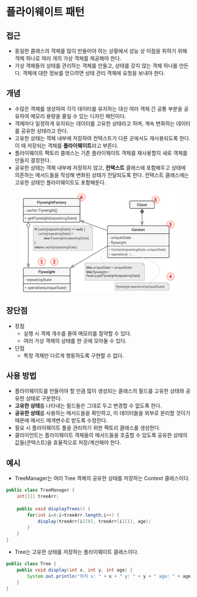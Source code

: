 # 플라이웨이트 패턴

## 접근

* 동일한 클래스의 객체를 많이 만들어야 하는 상황에서 성능 상 이점을 취하기 위해 객체 하나로 여러 개의 가상 객체를 제공해야 한다.
* 가상 객체들의 상태를 관리하는 객체를 만들고, 상태를 갖지 않는 객체 하나를 만든다. 객체에 대한 정보를 얻으려면 상태 관리 객체에 요청을 보내야 한다.

## 개념

* 수많은 객체를 생성하여 각각 데이터를 유지하는 대신 여러 객체 간 공통 부분을 공유하여 메모리 용량을 줄일 수 있는 디자인 패턴이다.
* 객체마다 일정하게 유지되는 데이터를 고유한 상태라고 하며, 계속 변화하는 데이터를 공유한 상태라고 한다.
* 고유한 상태는 객체 내부에 저장하여 컨텍스트가 다른 곳에서도 재사용되도록 한다. 이 때 저장되는 객체를 **플라이웨이트**라고 부른다.
* 플라이웨이트 팩토리 클래스는 기존 플라이웨이트 객체를 재사용할지 새로 객체를 만들지 결정한다.
* 공유한 상태는 객체 내부에 저장하지 않고, **컨텍스트** 클래스에 포함해두고 상태에 의존하는 메서드들을 작성해 변화된 상태가 전달되도록 한다. 컨텍스트 클래스에는 고유한 상태인 플라이웨이트도 포함해둔다.

<figure><img src="../../../.gitbook/assets/image (5) (1).png" alt=""><figcaption></figcaption></figure>



## 장단점

* 장점
  * 실행 시 객체 개수를 줄여 메모리를 절약할 수 있다.
  * 여러 가상 객체의 상태를 한 곳에 모아둘 수 있다.
* 단점
  * 특정 객체만 다르게 행동하도록 구현할 수 없다.

## 사용 방법

* 플라이웨이트를 만들어야 할 만큼 많이 생성되는 클래스의 필드를 고유한 상태와 공유한 상태로 구분한다.
* **고유한 상태**를 나타내는 필드들은 그대로 두고 변경할 수 없도록 한다.
* **공유한 상태**를 사용하는 메서드들을 확인하고, 이 데이터들을 외부로 분리할 것이기 때문에 메서드 매개변수로 받도록 수정한다.
* 필요 시 플라이웨이트 풀을 관리하기 위한 팩토리 클래스를 생성한다.
* 클라이언트는 플라이웨이트 객체들의 메서드들을 호출할 수 있도록 공유한 상태의 값들​(콘텍스트)​을 효율적으로 저장/계산해야 한다.

## 예시

* TreeManager는 여러 Tree 객체의 공유한 상태를 저장하는 Context 클래스이다.

```java
public class TreeManager {
    int[][] treeArr;

    public void displayTrees() {
        for(int i=0;i<treeArr.length;i++) {
            display(treeArr[i][0], treeArr[i][1], age);
        }
    }
}
```

* Tree는 고유한 상태를 저장하는 플라이웨이트 클래스이다.

```java
public class Tree {
    public void display(int x, int y, int age) {
        System.out.println("위치 x: " + x + " y: " + y + " age: " + age);
    }
}
```
